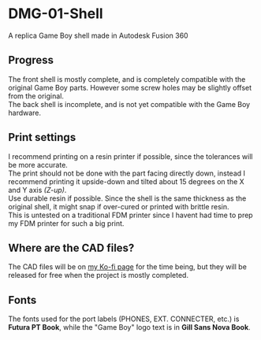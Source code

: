 # DMG-01-Shell
A replica Game Boy shell made in Autodesk Fusion 360

## Progress
The front shell is mostly complete, and is completely compatible with the original Game Boy parts. However some screw holes may be slightly offset from the original.\
The back shell is incomplete, and is not yet compatible with the Game Boy hardware.

## Print settings
I recommend printing on a resin printer if possible, since the tolerances will be more accurate.\
The print should not be done with the part facing directly down, instead I recommend printing it upside-down and tilted about 15 degrees on the X and Y axis *(Z-up)*.\
Use durable resin if possible. Since the shell is the same thickness as the original shell, it might snap if over-cured or printed with brittle resin.\
This is untested on a traditional FDM printer since I havent had time to prep my FDM printer for such a big print.

## Where are the CAD files?
The CAD files will be on [my Ko-fi page](https://ko-fi.com/guiguig) for the time being, but they will be released for free when the project is mostly completed.

## Fonts
The fonts used for the port labels (PHONES, EXT. CONNECTER, etc.) is **Futura PT Book**, while the "Game Boy" logo text is in **Gill Sans Nova Book**.
